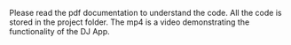 Please read the pdf documentation to understand the code. All the code is stored in the project folder. The mp4 is a video demonstrating the functionality of the DJ App.
